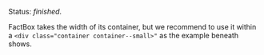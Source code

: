 Status: *finished*.

FactBox takes the width of its container, but we recommend to use it within a
<code>&lt;div class="container container--small&gt;"</code> as the example beneath shows.